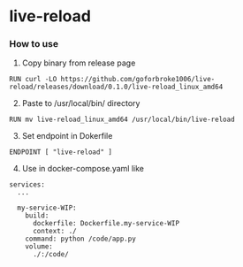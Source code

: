 # live-reload

### How to use

1. Copy binary from release page

```
RUN curl -LO https://github.com/goforbroke1006/live-reload/releases/download/0.1.0/live-reload_linux_amd64
```

2. Paste to /usr/local/bin/ directory

```
RUN mv live-reload_linux_amd64 /usr/local/bin/live-reload
```

3. Set endpoint in Dokerfile

```
ENDPOINT [ "live-reload" ]
```

4. Use in docker-compose.yaml like

```
services:
  ...
  
  my-service-WIP:
    build:
      dockerfile: Dockerfile.my-service-WIP
      context: ./
    command: python /code/app.py
    volume:
      ./:/code/

```

